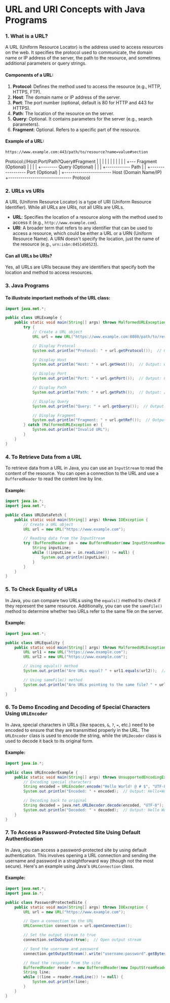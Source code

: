 # URL and URI Concepts with Java Programs

### 1. What is a URL?

A URL (Uniform Resource Locator) is the address used to access resources on the web. It specifies the protocol used to communicate, the domain name or IP address of the server, the path to the resource, and sometimes additional parameters or query strings.

#### Components of a URL:

1. **Protocol**: Defines the method used to access the resource (e.g., HTTP, HTTPS, FTP).
2. **Host**: The domain name or IP address of the server.
3. **Port**: The port number (optional, default is 80 for HTTP and 443 for HTTPS).
4. **Path**: The location of the resource on the server.
5. **Query**: Optional. It contains parameters for the server (e.g., search parameters).
6. **Fragment**: Optional. Refers to a specific part of the resource.

#### Example of a URL:

```text
https://www.example.com:443/path/to/resource?name=value#section
```

Protocol://Host:Port/Path?Query#Fragment
| | | | | |
| | | | | +--- Fragment (Optional)
| | | | +-------- Query (Optional)
| | | +------------ Path
| | +----------------- Port (Optional)
| +----------------------- Host (Domain Name/IP)
+------------------------------- Protocol

### 2. URLs vs URIs

A URL (Uniform Resource Locator) is a type of URI (Uniform Resource Identifier). While all URLs are URIs, not all URIs are URLs.

- **URL**: Specifies the location of a resource along with the method used to access it (e.g., `http://www.example.com`).
- **URI**: A broader term that refers to any identifier that can be used to access a resource, which could be either a URL or a URN (Uniform Resource Name). A URN doesn't specify the location, just the name of the resource (e.g., `urn:isbn:0451450523`).

#### Can all URLs be URIs?

Yes, all URLs are URIs because they are identifiers that specify both the location and method to access resources.

### 3. Java Programs

#### To illustrate important methods of the URL class:

```java
import java.net.*;

public class URLExample {
    public static void main(String[] args) throws MalformedURLException {
        try {
            // Create a URL object
            URL url = new URL("https://www.example.com:8080/path/to/resource?name=value#section");

            // Display Protocol
            System.out.println("Protocol: " + url.getProtocol());  // Output: https

            // Display Host
            System.out.println("Host: " + url.getHost());  // Output: www.example.com

            // Display Port
            System.out.println("Port: " + url.getPort());  // Output: 8080

            // Display Path
            System.out.println("Path: " + url.getPath());  // Output: /path/to/resource

            // Display Query
            System.out.println("Query: " + url.getQuery());  // Output: name=value

            // Display Fragment
            System.out.println("Fragment: " + url.getRef());  // Output: section
        } catch (MalformedURLException e) {
            System.out.println("Invalid URL");
        }
    }
}
```

### 4. To Retrieve Data from a URL

To retrieve data from a URL in Java, you can use an `InputStream` to read the content of the resource. You can open a connection to the URL and use a `BufferedReader` to read the content line by line.

#### Example:

```java
import java.io.*;
import java.net.*;

public class URLDataFetch {
    public static void main(String[] args) throws IOException {
        // Create a URL object
        URL url = new URL("https://www.example.com");

        // Reading data from the InputStream
        try (BufferedReader in = new BufferedReader(new InputStreamReader(url.openStream()))) {
            String inputLine;
            while ((inputLine = in.readLine()) != null) {
                System.out.println(inputLine);
            }
        }
    }
}
```

### 5. To Check Equality of URLs

In Java, you can compare two URLs using the `equals()` method to check if they represent the same resource. Additionally, you can use the `sameFile()` method to determine whether two URLs refer to the same file on the server.

#### Example:

```java
import java.net.*;

public class URLEquality {
    public static void main(String[] args) throws MalformedURLException {
        URL url1 = new URL("https://www.example.com");
        URL url2 = new URL("https://www.example.com");

        // Using equals() method
        System.out.println("Are URLs equal? " + url1.equals(url2));  // Output: true

        // Using sameFile() method
        System.out.println("Are URLs pointing to the same file? " + url1.sameFile(url2));  // Output: true
    }
}
```

### 6. To Demo Encoding and Decoding of Special Characters Using `URLEncoder`

In Java, special characters in URLs (like spaces, `&`, `?`, `=`, etc.) need to be encoded to ensure that they are transmitted properly in the URL. The `URLEncoder` class is used to encode the string, while the `URLDecoder` class is used to decode it back to its original form.

#### Example:

```java
import java.io.*;

public class URLEncoderExample {
    public static void main(String[] args) throws UnsupportedEncodingException {
        // Encoding special characters
        String encoded = URLEncoder.encode("Hello World! @ # $", "UTF-8");
        System.out.println("Encoded: " + encoded);  // Output: Hello+World%21+%40+%23+%24

        // Decoding back to original
        String decoded = java.net.URLDecoder.decode(encoded, "UTF-8");
        System.out.println("Decoded: " + decoded);  // Output: Hello World! @ # $
    }
}
```

### 7. To Access a Password-Protected Site Using Default Authentication

In Java, you can access a password-protected site by using default authentication. This involves opening a URL connection and sending the username and password in a straightforward way (though not the most secure). Here's an example using Java's `URLConnection` class.

#### Example:

```java
import java.net.*;
import java.io.*;

public class PasswordProtectedSite {
    public static void main(String[] args) throws IOException {
        URL url = new URL("https://www.example.com");

        // Open a connection to the URL
        URLConnection connection = url.openConnection();

        // Set the output stream to true
        connection.setDoOutput(true);  // Open output stream

        // Send the username and password
        connection.getOutputStream().write("username:password".getBytes());

        // Read the response from the site
        BufferedReader reader = new BufferedReader(new InputStreamReader(connection.getInputStream()));
        String line;
        while ((line = reader.readLine()) != null) {
            System.out.println(line);
        }
    }
}
```
